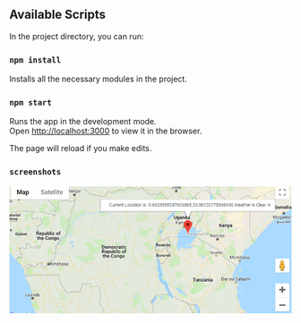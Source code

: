 ## Available Scripts

In the project directory, you can run:

### `npm install`

  Installs all the necessary modules in the project.<br>

### `npm start`

Runs the app in the development mode.<br>
Open [http://localhost:3000](http://localhost:3000) to view it in the browser.

The page will reload if you make edits.<br>

### `screenshots`

![screenshot of location and weather](/screenshots/1.png?raw=true)
